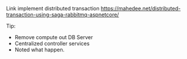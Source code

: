
Link implement distributed transaction
https://mahedee.net/distributed-transaction-using-saga-rabbitmq-aspnetcore/

Tip:
- Remove compute out DB Server
- Centralized controller services
- Noted what happen.